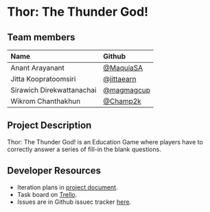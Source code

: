 # Thor: The Thunder God!  

<!-- [![codecov](https://codecov.io/gh/magmagcup/thor/branch/master/graph/badge.svg)](https://codecov.io/gh/magmagcup/thor) -->

## Team members

| Name | Github
|:--|:--
|Anant Arayanant| [@MaquiaSA](https://github.com/MaquiaSA)
|Jitta Koopratoomsiri| [@jittaearn](https://github.com/jittaearn)
|Sirawich Direkwattanachai|[@magmagcup](https://github.com/magmagcup)
|Wikrom Chanthakhun|[@Champ2k](https://github.com/Champ2k)

## Project Description

Thor: The Thunder God! is an Education Game where players have to correctly answer a series of fill-in the blank questions.

## Developer Resources

* Iteration plans  in [project document](https://docs.google.com/document/d/1Q2PZyZD6GGjra6n8zBE4ohgaDXcAb8P__CwaxpWwbAs/edit#).  
* Task board  on [Trello](https://trello.com/b/5H0LhPUD/isp-series).
* Issues are in Github issuec tracker [here](https://github.com/magmagcup/Thor/issues).